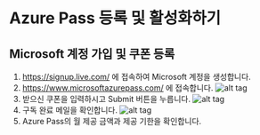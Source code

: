 # Azure Pass 등록 및 활성화하기
## Microsoft 계정 가입 및 쿠폰 등록
1. https://signup.live.com/ 에 접속하여 Microsoft 계정을 생성합니다.
2. https://www.microsoftazurepass.com/ 에 접속합니다.
![alt tag](https://github.com/janghe11/IoT_Hands-On-Lab/blob/master/pictures/002_AzurePass_001.png)
3. 받으신 쿠폰을 입력하시고 Submit 버튼을 누릅니다.
![alt tag](https://github.com/janghe11/IoT_Hands-On-Lab/blob/master/pictures/002_AzurePass_002.png)
4. 구독 완료 메일을 확인합니다.
![alt tag](https://github.com/janghe11/IoT_Hands-On-Lab/blob/master/pictures/002_AzurePass_003.png)
5. Azure Pass의 월 제공 금액과 제공 기한을 확인합니다.
